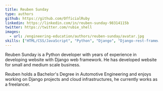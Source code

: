 ```yaml
---
title: Reuben Sunday
type: authors
github: https://github.com/OfficialRuby
linkedin: https://linkedin.com/in/reuben-sunday-98314115b
twitter: https://twitter.com/rubie_shell
images:
  - url: /engineering-education/authors/reuben-sunday/avatar.jpg
skills: ["HTML/CSS/JavaScript", "Python", "Django", "Django-rest-framework", "Docker", "Linux", "NGINX", "Terraform", "PostgreSQL", "AWS", "Redis", "Git and Github"]
---
```

Reuben Sunday is a Python developer with years of experience in developing website with Django web framework. He has developed website for small and medium scale business. 

Reuben holds a Bachelor's Degree in Automotive Engineering and enjoys working on Django projects and cloud infrastructures, he currently works as a freelancer.

